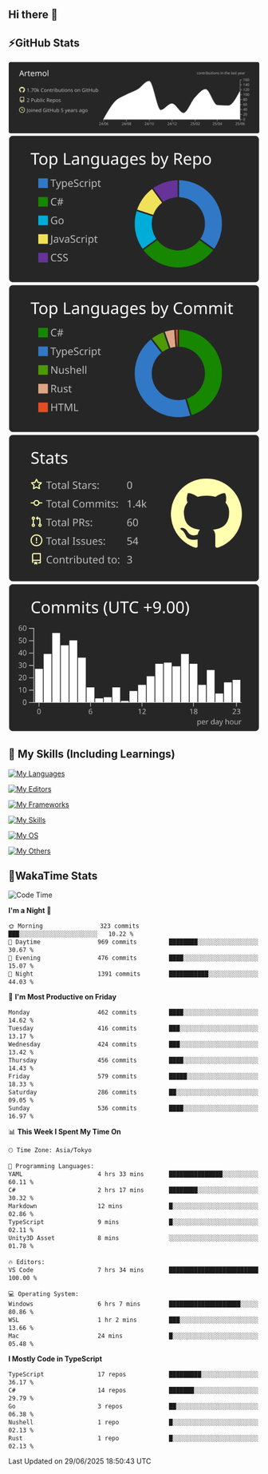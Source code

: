 ## Hi there 👋
<!--
**Artemol/Artemol** is a ✨ _special_ ✨ repository because its `README.md` (this file) appears on your GitHub profile.

Here are some ideas to get you started:

- 🔭 I’m currently working on ...
- 🌱 I’m currently learning ...
- 👯 I’m looking to collaborate on ...
- 🤔 I’m looking for help with ...
- 💬 Ask me about ...
- 📫 How to reach me: ...
- 😄 Pronouns: ...
- ⚡ Fun fact: ...
-->

## ⚡GitHub Stats
[![](https://raw.githubusercontent.com/Artemol/Artemol/main/profile-summary-card-output/apprentice/0-profile-details.svg)](https://github.com/vn7n24fzkq/github-profile-summary-cards)
[![](https://raw.githubusercontent.com/Artemol/Artemol/main/profile-summary-card-output/apprentice/1-repos-per-language.svg)](https://github.com/vn7n24fzkq/github-profile-summary-cards) [![](https://raw.githubusercontent.com/Artemol/Artemol/main/profile-summary-card-output/apprentice/2-most-commit-language.svg)](https://github.com/vn7n24fzkq/github-profile-summary-cards)
[![](https://raw.githubusercontent.com/Artemol/Artemol/main/profile-summary-card-output/apprentice/3-stats.svg)](https://github.com/vn7n24fzkq/github-profile-summary-cards) [![](https://raw.githubusercontent.com/Artemol/Artemol/main/profile-summary-card-output/apprentice/4-productive-time.svg)](https://github.com/vn7n24fzkq/github-profile-summary-cards)

## 🌱 My Skills (Including Learnings)

<!--
### Languages
-->
[![My Languages](https://skillicons.dev/icons?i=ts,py,cs,dotnet,rust,go,c,matlab,css)](https://skillicons.dev)

<!--
### Editors
-->
[![My Editors](https://skillicons.dev/icons?i=vscode,neovim,vim,visualstudio,idea)](https://skillicons.dev)

<!--
### Frameworks
-->
[![My Frameworks](https://skillicons.dev/icons?i=react,nestjs,vite,tailwind,tauri,electron,remix,nextjs,fastapi)](https://skillicons.dev)

<!--
### Tools
-->
[![My Skills](https://skillicons.dev/icons?i=git,nodejs,docker,unity,postman,bun,discord,cloudflare,bash,prometheus,grafana,obsidian)](https://skillicons.dev)

<!--
### OS
-->
[![My OS](https://skillicons.dev/icons?i=windows,ubuntu)](https://skillicons.dev)

<!--
### Others
-->
[![My Others](https://skillicons.dev/icons?i=github,raspberrypi,gcp)](https://skillicons.dev)

## 💬WakaTime Stats
<!--START_SECTION:waka-->
![Code Time](http://img.shields.io/badge/Code%20Time-571%20hrs%2023%20mins-blue)

**I'm a Night 🦉** 

```text
🌞 Morning                323 commits         ███░░░░░░░░░░░░░░░░░░░░░░   10.22 % 
🌆 Daytime                969 commits         ████████░░░░░░░░░░░░░░░░░   30.67 % 
🌃 Evening                476 commits         ████░░░░░░░░░░░░░░░░░░░░░   15.07 % 
🌙 Night                  1391 commits        ███████████░░░░░░░░░░░░░░   44.03 % 
```
📅 **I'm Most Productive on Friday** 

```text
Monday                   462 commits         ████░░░░░░░░░░░░░░░░░░░░░   14.62 % 
Tuesday                  416 commits         ███░░░░░░░░░░░░░░░░░░░░░░   13.17 % 
Wednesday                424 commits         ███░░░░░░░░░░░░░░░░░░░░░░   13.42 % 
Thursday                 456 commits         ████░░░░░░░░░░░░░░░░░░░░░   14.43 % 
Friday                   579 commits         █████░░░░░░░░░░░░░░░░░░░░   18.33 % 
Saturday                 286 commits         ██░░░░░░░░░░░░░░░░░░░░░░░   09.05 % 
Sunday                   536 commits         ████░░░░░░░░░░░░░░░░░░░░░   16.97 % 
```


📊 **This Week I Spent My Time On** 

```text
🕑︎ Time Zone: Asia/Tokyo

💬 Programming Languages: 
YAML                     4 hrs 33 mins       ███████████████░░░░░░░░░░   60.11 % 
C#                       2 hrs 17 mins       ████████░░░░░░░░░░░░░░░░░   30.32 % 
Markdown                 12 mins             █░░░░░░░░░░░░░░░░░░░░░░░░   02.86 % 
TypeScript               9 mins              █░░░░░░░░░░░░░░░░░░░░░░░░   02.11 % 
Unity3D Asset            8 mins              ░░░░░░░░░░░░░░░░░░░░░░░░░   01.78 % 

🔥 Editors: 
VS Code                  7 hrs 34 mins       █████████████████████████   100.00 % 

💻 Operating System: 
Windows                  6 hrs 7 mins        ████████████████████░░░░░   80.86 % 
WSL                      1 hr 2 mins         ███░░░░░░░░░░░░░░░░░░░░░░   13.66 % 
Mac                      24 mins             █░░░░░░░░░░░░░░░░░░░░░░░░   05.48 % 
```

**I Mostly Code in TypeScript** 

```text
TypeScript               17 repos            █████████░░░░░░░░░░░░░░░░   36.17 % 
C#                       14 repos            ███████░░░░░░░░░░░░░░░░░░   29.79 % 
Go                       3 repos             ██░░░░░░░░░░░░░░░░░░░░░░░   06.38 % 
Nushell                  1 repo              █░░░░░░░░░░░░░░░░░░░░░░░░   02.13 % 
Rust                     1 repo              █░░░░░░░░░░░░░░░░░░░░░░░░   02.13 % 
```




 Last Updated on 29/06/2025 18:50:43 UTC
<!--END_SECTION:waka-->
